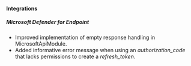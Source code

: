 
#### Integrations
##### Microsoft Defender for Endpoint
- Improved implementation of empty response handling in MicrosoftApiModule.
- Added informative error message when using an *authorization_code* that lacks permissions to create a *refresh_token*. 
